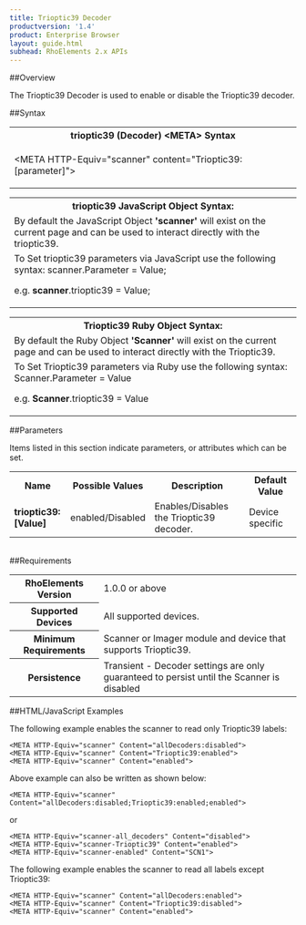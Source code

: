 ```yaml
---
title: Trioptic39 Decoder
productversion: '1.4'
product: Enterprise Browser
layout: guide.html
subhead: RhoElements 2.x APIs
---
```


##Overview

The Trioptic39 Decoder is used to enable or disable the Trioptic39 decoder.

##Syntax

<table class="re-table"><tr><th class="tableHeading">trioptic39 (Decoder) &lt;META&gt; Syntax
</th></tr><tr><td class="clsSyntaxCells clsOddRow"><p>&lt;META HTTP-Equiv="scanner" content="Trioptic39:[parameter]"&gt;</p></td></tr></table>
<table class="re-table"><tr><th class="tableHeading">trioptic39 JavaScript Object Syntax:</th></tr><tr><td class="clsSyntaxCells clsOddRow">
By default the JavaScript Object <b>'scanner'</b> will exist on the current page and can be used to interact directly with the trioptic39.
</td></tr><tr><td class="clsSyntaxCells clsEvenRow">
To Set trioptic39 parameters via JavaScript use the following syntax: scanner.Parameter = Value;
<P />e.g. <b>scanner</b>.trioptic39 = Value;
</td></tr></table>
<table class="re-table"><tr><th class="tableHeading">Trioptic39 Ruby Object Syntax:</th></tr><tr><td class="clsSyntaxCells clsOddRow">
By default the Ruby Object <b>'Scanner'</b> will exist on the current page and can be used to interact directly with the Trioptic39.
</td></tr><tr><td class="clsSyntaxCells clsEvenRow">
To Set Trioptic39 parameters via Ruby use the following syntax: Scanner.Parameter = Value
<P />e.g. <b>Scanner</b>.trioptic39 = Value
</td></tr></table>



##Parameters


Items listed in this section indicate parameters, or attributes which can be set.
<table class="re-table"><col width="20%" /><col width="20%" /><col width="38%" /><col width="22%" /><tr><th class="tableHeading">Name</th><th class="tableHeading">Possible Values</th><th class="tableHeading">Description</th><th class="tableHeading">Default Value</th></tr><tr><td class="clsSyntaxCells clsOddRow"><b>trioptic39:[Value]
</b></td><td class="clsSyntaxCells clsOddRow">enabled/Disabled</td><td class="clsSyntaxCells clsOddRow">Enables/Disables the Trioptic39 decoder.</td><td class="clsSyntaxCells clsOddRow">Device specific</td></tr></table>
<table class="re-table"><col width="78%" /><col width="8%" /><col width="1%" /><col width="5%" /><col width="1%" /><col width="5%" /><col width="2%" /></table>





##Requirements

<table class="re-table"><tr><th class="tableHeading">RhoElements Version</th><td class="clsSyntaxCell clsEvenRow">1.0.0 or above
</td></tr><tr><th class="tableHeading">Supported Devices</th><td class="clsSyntaxCell clsOddRow">All supported devices.</td></tr><tr><th class="tableHeading">Minimum Requirements</th><td class="clsSyntaxCell clsOddRow">Scanner or Imager module and device that supports Trioptic39.</td></tr><tr><th class="tableHeading">Persistence</th><td class="clsSyntaxCell clsEvenRow">Transient - Decoder settings are only guaranteed to persist until the Scanner is disabled</td></tr></table>


##HTML/JavaScript Examples

The following example enables the scanner to read only Trioptic39 labels:

	<META HTTP-Equiv="scanner" Content="allDecoders:disabled">
	<META HTTP-Equiv="scanner" Content="Trioptic39:enabled">
	<META HTTP-Equiv="scanner" Content="enabled">
	
Above example can also be written as shown below:

	<META HTTP-Equiv="scanner" Content="allDecoders:disabled;Trioptic39:enabled;enabled">
	
or

	<META HTTP-Equiv="scanner-all_decoders" Content="disabled">
	<META HTTP-Equiv="scanner-Trioptic39" Content="enabled">
	<META HTTP-Equiv="scanner-enabled" Content="SCN1">
	
The following example enables the scanner to read all labels except Trioptic39:

	<META HTTP-Equiv="scanner" Content="allDecoders:enabled">
	<META HTTP-Equiv="scanner" Content="Trioptic39:disabled">
	<META HTTP-Equiv="scanner" Content="enabled">


